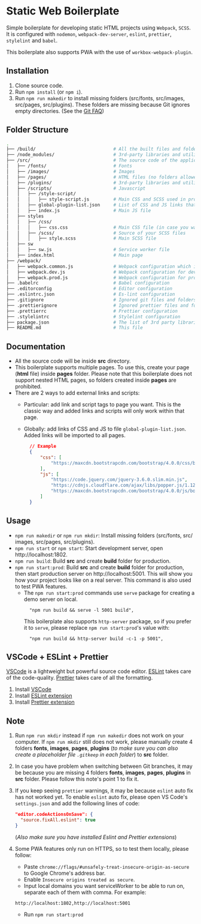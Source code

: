 # Static Web Boilerplate

Simple boilerplate for developing static HTML projects using `Webpack`, `SCSS`. It is configured with `nodemon`, `webpack-dev-server`, `eslint`, `prettier`, `stylelint` and `babel`.

This boilerplate also supports PWA with the use of `workbox-webpack-plugin`.

## Installation

1. Clone source code.
2. Run `npm install` (or `npm i`).
3. Run `npm run makedir` to install missing folders (src/fonts, src/images, src/pages, src/plugins). These folders are missing because Git ignores empty directories. (See the [Git FAQ](https://git.wiki.kernel.org/index.php/GitFaq#Can_I_add_empty_directories.3F))
  
## Folder Structure

```bash
.
├── /build/                             # All the built files and folders which are used for production will go here
├── /node_modules/                      # 3rd-party libraries and utilities installed via npm
├── /src/                               # The source code of the application
│   ├── /fonts/                         # Fonts
│   ├── /images/                        # Images
│   ├── /pages/                         # HTML files (no folders allowed)
│   ├── /plugins/                       # 3rd-party libraries and utilities downloaded and added to HTML file via link and script tags
│   ├── /scripts/                       # Javascript
│   │   ├── /style-script/            
│   │   │   ├── style-script.js         # Main CSS and SCSS used in project
│   │   ├── global-plugin-list.json     # List of CSS and JS links that are used on all pages
│   │   ├── index.js                    # Main JS file
│   ├── styles  
│   │   ├── /css/                     
│   │   │   ├── css.css                 # Main CSS file (in case you want to use CSS)
│   │   ├── /scss/                      # Source of your SCSS files
│   │   │   ├── style.scss              # Main SCSS file
│   ├── sw 
│   │   ├── sw.js                       # Service worker file            
│   ├── index.html                      # Main page
├── /webpack/
│   ├── webpack.common.js               # Webpack configuration which is used on both development and production modes
│   ├── webpack.dev.js                  # Webpack configuration for development mode
│   ├── webpack.prod.js                 # Webpack configuration for production mode
├── .babelrc                            # Babel configuration
├── .editorconfig                       # Editor configuration
├── .eslintrc.json                      # Es-lint configuration
├── .gitignore                          # Ignored git files and folders
├── .prettierignore                     # Ignored prettier files and folders
├── .prettierrc                         # Prettier configuration
├── .stylelintrc                        # Stylelint configuration
├── package.json                        # The list of 3rd party libraries and utilities
├── README.md                           # This file
```

## Documentation

- All the source code will be inside **src** directory.
- This boilerplate supports multiple pages. To use this, create your page (**html** file) inside **pages** folder. Please note that this boilerplate does not support nested HTML pages, so folders created inside **pages** are prohibited.
- There are 2 ways to add external links and scripts:
  - Particular: add link and script tags to page you want. This is the classic way and added links and scripts will only work within that page.
  - Globally: add links of CSS and JS to file `global-plugin-list.json`. Added links will be imported to all pages.
  
    ```json
      // Example
      {
          "css": [
              "https://maxcdn.bootstrapcdn.com/bootstrap/4.0.0/css/bootstrap.min.css"
          ],
          "js": [
              "https://code.jquery.com/jquery-3.6.0.slim.min.js",
              "https://cdnjs.cloudflare.com/ajax/libs/popper.js/1.12.9/umd/popper.min.js",
              "https://maxcdn.bootstrapcdn.com/bootstrap/4.0.0/js/bootstrap.min.js"
          ]
      }
    ```

## Usage

- `npm run makedir` or `npm run mkdir`: Install missing folders (src/fonts, src/ images, src/pages, src/plugins).
- `npm run start` or `npm start`: Start development server, open http://localhost:1802.
- `npm run build`: Build **src** and create **build** folder for production.
- `npm run start:prod`: Build **src** and create **build** folder for production, then start production server on http://localhost:5001. This will show you how your project looks like on a real server. This command is also used to test PWA features.
  - The  `npm run start:prod` commands use `serve` package for creating a demo server on local.
    ```
      "npm run build && serve -l 5001 build",
    ```
    This boilerplate also supports `http-server` package, so if you prefer it to `serve`, please replace `npm run start:prod`'s value with:
    ```
      "npm run build && http-server build -c-1 -p 5001",
    ```

## VSCode + ESLint + Prettier

[VSCode](https://code.visualstudio.com/) is a lightweight but powerful source code editor. [ESLint](https://eslint.org/) takes care of the code-quality. [Prettier](https://prettier.io/) takes care of all the formatting.

1. Install [VSCode](https://code.visualstudio.com/Download)
2. Install [ESLint extension](https://marketplace.visualstudio.com/items?itemName=dbaeumer.vscode-eslint)
3. Install [Prettier extension](https://marketplace.visualstudio.com/items?itemName=esbenp.prettier-vscode)

## Note

1. Run `npm run mkdir` instead if `npm run makedir` does not work on your computer. If `npm run mkdir` still does not work, please manually create 4 folders **fonts**, **images**, **pages**, **plugins** (*to make sure you can also create a placeholder file `.gitkeep` in each folder*) to **src** folder.
2. In case you have problem when switching between Git branches, it may be because you are missing 4 folders  **fonts**, **images**, **pages**, **plugins** in **src** folder. Please follow this note's point 1 to fix it.
3. If you keep seeing `prettier` warnings, it may be because `eslint` auto fix has not worked yet. To enable `eslint` auto fix, please open VS Code's `settings.json` and add the following lines of code:

    ``` json
    "editor.codeActionsOnSave": {
      "source.fixAll.eslint": true
    }
    ```
    (*Also make sure you have installed Eslint and Prettier extensions*)
4. Some PWA features only run on HTTPS, so to test them locally, please follow:
     - Paste `chrome://flags/#unsafely-treat-insecure-origin-as-secure` to Google Chrome's address bar.
     - Enable `Insecure origins treated as secure`.
     - Input local domains you want serviceWorker to be able to run on, separate each of them with comma. For example:
      ```
      http://localhost:1802,http://localhost:5001
      ```
     - Run `npm run start:prod`
  